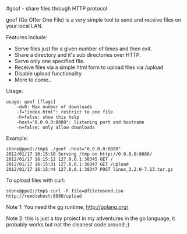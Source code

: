 #goof - share files through HTTP protocol

goof (Go Offer One File) is a very simple tool to send and receive files on your
local LAN. 

Features include:

 * Serve files just for a given number of times and then exit.
 * Share a directory and it's sub directories over HTTP.
 * Serve only one specified file.
 * Receive files via a simple html form to upload files via /upload
 * Disable upload functionality
 * More to come..


Usage:

    usage: goof [flags]
        -d=0: Max number of downloads
        -f="index.html": restrict to one file
        -h=false: show this help
        -host="0.0.0.0:8080": listening port and hostname
        -n=false: only allow downloads

Example:

    stone@ppo2:/tmp$ ./goof -host="0.0.0.0:8080"
    2012/01/17 16:15:10 Serving /tmp on http://0.0.0.0:8080/
    2012/01/17 16:15:12 127.0.0.1:38345 GET /
    2012/01/17 16:15:31 127.0.0.1:38347 GET /upload
    2012/01/17 16:15:44 127.0.0.1:38347 POST linux_3.2.0-7.13.tar.gz


To upload files with curl:

    stone@ppo2:/tmp$ curl -F file=@filetosend.iso  http://remotehost:8080/upload


Note 1: You need the [go][] runtime, <http://golang.org/>

Note 2: this is just a toy project in my adventures in the go language, it probably works
but not the cleanest code around ;) 

[go]:http://golang.org/  "The Go Programming language"
